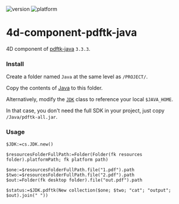 ![version](https://img.shields.io/badge/version-19%2B-5682DF)
![platform](https://img.shields.io/static/v1?label=platform&message=mac-arm&color=blue)

# 4d-component-pdftk-java 

4D component of [pdftk-java](https://gitlab.com/pdftk-java/pdftk) `3.3.3`.

### Install

Create a folder named `Java` at the same level as `/PROJECT/`.

Copy the contents of [Java](https://github.com/miyako/4d-component-pdftk-java/releases/tag/Java) to this folder.

Alternatively, modify the [`JDK`](https://github.com/miyako/4d-component-pdftk-java/blob/main/pdftk-java/Project/Sources/Classes/JDK.4dm#L7) class to reference your local `$JAVA_HOME`.

In that case, you don't need the full SDK in your project, just copy `/Java/pdftk-all.jar`.

### Usage

```4d
$JDK:=cs.JDK.new()

$resourcesFolderFullPath:=Folder(Folder(fk resources folder).platformPath; fk platform path)

$one:=$resourcesFolderFullPath.file("1.pdf").path
$two:=$resourcesFolderFullPath.file("2.pdf").path
$out:=Folder(fk desktop folder).file("out.pdf").path

$status:=$JDK.pdftk(New collection($one; $two; "cat"; "output"; $out).join(" "))
```
